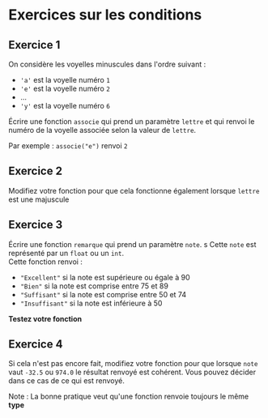 # Exercices sur les conditions  

## Exercice 1  

On considère les voyelles minuscules dans l'ordre suivant :  
- `'a'` est la voyelle numéro `1`  
- `'e'` est la voyelle numéro `2`  
- ...  
- `'y'` est la voyelle numéro `6`  
  
Écrire une fonction `associe` qui prend un paramètre `lettre` et qui renvoi le numéro de la voyelle associée selon la valeur de `lettre`.  

Par exemple : `associe("e")` renvoi `2`

## Exercice 2  
Modifiez votre fonction pour que cela fonctionne également lorsque `lettre` est une majuscule  

## Exercice 3  
Écrire une fonction `remarque` qui prend un paramètre `note`.  s
Cette `note` est représenté par un `float` ou un `int`.   
Cette fonction renvoi :    
- `"Excellent"` si la note est supérieure ou égale à 90    
- `"Bien"` si la note est comprise entre 75 et 89  
- `"Suffisant"` si la note est comprise entre 50 et 74  
- `"Insuffisant"` si la note est inférieure à 50  

__Testez votre fonction__ 
 
## Exercice 4  
Si cela n'est pas encore fait, modifiez votre fonction pour que lorsque `note` vaut `-32.5` ou `974.0` le résultat renvoyé est cohérent. Vous pouvez décider dans ce cas de ce qui est renvoyé.  

Note : La bonne pratique veut qu'une fonction renvoie toujours le même __type__  

